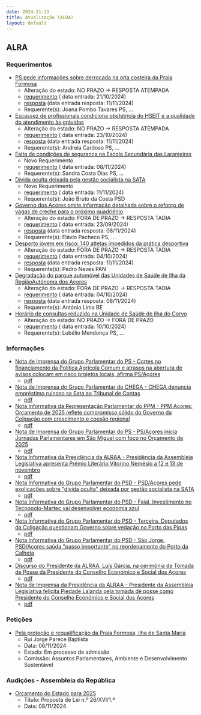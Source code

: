 ```yaml
---
date: 2024-11-11
title: Atualização (ALRA)
layout: default
---
```

## ALRA

### Requerimentos

* [PS pede informações sobre derrocada na orla costeira da Praia Formosa](http://base.alra.pt:82/4DACTION/w_pesquisa_registo/4/8557)
  * Alteração do estado: NO PRAZO → RESPOSTA ATEMPADA
  * [requerimento](http://base.alra.pt:82/Doc_Req/XIIIreque181.pdf) ( data entrada: 21/10/2024)
  * [resposta](http://base.alra.pt:82/Doc_Req/XIIIrequeresp181.pdf) (data entrada resposta: 11/11/2024)
  * Requerente(s): Joana Pombo Tavares PS, ...
* [Escassez de profissionais condiciona obstetrícia do HSEIT e a qualidade do atendimento às grávidas](http://base.alra.pt:82/4DACTION/w_pesquisa_registo/4/8563)
  * Alteração do estado: NO PRAZO → RESPOSTA ATEMPADA
  * [requerimento](http://base.alra.pt:82/Doc_Req/XIIIreque186.pdf) ( data entrada: 23/10/2024)
  * [resposta](http://base.alra.pt:82/Doc_Req/XIIIrequeresp186.pdf) (data entrada resposta: 11/11/2024)
  * Requerente(s): Andreia Cardoso PS, ...
* [Falta de condições de segurança na Escola Secundária das Laranjeiras](http://base.alra.pt:82/4DACTION/w_pesquisa_registo/4/8596)
  * Novo Requerimento
  * [requerimento](http://base.alra.pt:82/Doc_Req/XIIIreque207.pdf) ( data entrada: 08/11/2024)
  * Requerente(s): Sandra Costa Dias PS, ...
* [Dívida oculta deixada pela gestão socialista na SATA](http://base.alra.pt:82/4DACTION/w_pesquisa_registo/4/8598)
  * Novo Requerimento
  * [requerimento](http://base.alra.pt:82/Doc_Req/XIIIreque208.pdf) ( data entrada: 11/11/2024)
  * Requerente(s): João Bruto da Costa PSD
* [Governo dos Açores omite informação detalhada sobre o reforço de vagas de creche para o próximo quadriénio](http://base.alra.pt:82/4DACTION/w_pesquisa_registo/4/8517)
  * Alteração do estado: FORA DE PRAZO → RESPOSTA TADIA
  * [requerimento](http://base.alra.pt:82/Doc_Req/XIIIreque155.pdf) ( data entrada: 23/09/2024)
  * [resposta](http://base.alra.pt:82/Doc_Req/XIIIrequeresp155.pdf) (data entrada resposta: 08/11/2024)
  * Requerente(s): Flávio Pacheco PS, ...
* [Desporto jovem em risco: 140 atletas impedidos da prática desportiva](http://base.alra.pt:82/4DACTION/w_pesquisa_registo/4/8538)
  * Alteração do estado: FORA DE PRAZO → RESPOSTA TADIA
  * [requerimento](http://base.alra.pt:82/Doc_Req/XIIIreque170.pdf) ( data entrada: 04/10/2024)
  * [resposta](http://base.alra.pt:82/Doc_Req/XIIIrequeresp170.pdf) (data entrada resposta: 11/11/2024)
  * Requerente(s): Pedro Neves PAN
* [Degradação do parque automóvel das Unidades de Saúde de Ilha da RegiãoAutónoma dos Açores](http://base.alra.pt:82/4DACTION/w_pesquisa_registo/4/8539)
  * Alteração do estado: FORA DE PRAZO → RESPOSTA TADIA
  * [requerimento](http://base.alra.pt:82/Doc_Req/XIIIreque171.pdf) ( data entrada: 04/10/2024)
  * [resposta](http://base.alra.pt:82/Doc_Req/XIIIrequeresp171.pdf) (data entrada resposta: 08/11/2024)
  * Requerente(s): António Lima BE
* [Horário de consultas reduzido na Unidade de Saúde de ilha do Corvo](http://base.alra.pt:82/4DACTION/w_pesquisa_registo/4/8547)
  * Alteração do estado: NO PRAZO → FORA DE PRAZO
  * [requerimento](http://base.alra.pt:82/Doc_Req/XIIIreque176.pdf) ( data entrada: 10/10/2024)
  * Requerente(s): Lubélio Mendonça PS, ...

### Informações

* [Nota de Imprensa do Grupo Parlamentar do PS - Cortes no financiamento da Política Agrícola Comum e atrasos na abertura de avisos colocam em risco projetos locais, afirma PS/Açores](http://base.alra.pt:82/4DACTION/w_pesquisa_registo/8/20586)
  * [pdf](http://base.alra.pt:82/Doc_Noticias/NI20586.pdf)
* [Nota de Imprensa do Grupo Parlamentar do CHEGA - CHEGA denuncia empréstimo ruinoso sa Sata ao Tribunal de Contas](http://base.alra.pt:82/4DACTION/w_pesquisa_registo/8/20587)
  * [pdf](http://base.alra.pt:82/Doc_Noticias/NI20587.pdf)
* [Nota Informativa da Representação Parlamentar do PPM - PPM Açores: Orçamento de 2025 reflete compromisso sólido do Governo da Coligação com crescimento e coesão regional](http://base.alra.pt:82/4DACTION/w_pesquisa_registo/8/20588)
  * [pdf](http://base.alra.pt:82/Doc_Noticias/NI20588.pdf)
* [Nota de Imprensa do Grupo Parlamentar do PS - PS/Açores inicia Jornadas Parlamentares em São Miguel com foco no Orçamento de 2025](http://base.alra.pt:82/4DACTION/w_pesquisa_registo/8/20589)
  * [pdf](http://base.alra.pt:82/Doc_Noticias/NI20589.pdf)
* [Nota Informativa da Presidência da ALRAA - Presidência da Assembleia Legislativa apresenta Prémio Literário Vitorino Nemésio a 12 e 13 de novembro](http://base.alra.pt:82/4DACTION/w_pesquisa_registo/8/20590)
  * [pdf](http://base.alra.pt:82/Doc_Noticias/NI20590.pdf)
* [Nota Informativa do Grupo Parlamentar do PSD - PSD/Açores pede explicações sobre "dívida oculta" deixada por gestão socialista na SATA](http://base.alra.pt:82/4DACTION/w_pesquisa_registo/8/20591)
  * [pdf](http://base.alra.pt:82/Doc_Noticias/NI20591.pdf)
* [Nota Informativa do Grupo Parlamentar do PSD - Faial. Investimento no Tecnopolo-Martec vai desenvolver economia azul](http://base.alra.pt:82/4DACTION/w_pesquisa_registo/8/20592)
  * [pdf](http://base.alra.pt:82/Doc_Noticias/NI20592.pdf)
* [Nota Informativa do Grupo Parlamentar do PSD - Terceira. Deputados da Coligação questionam Governo sobre vedação no Porto das Pipas](http://base.alra.pt:82/4DACTION/w_pesquisa_registo/8/20593)
  * [pdf](http://base.alra.pt:82/Doc_Noticias/NI20593.pdf)
* [Nota Informativa do Grupo Parlamentar do PSD - São Jorge. PSD/Açores saúda "passo importante" no reordenamento do Porto da Calheta](http://base.alra.pt:82/4DACTION/w_pesquisa_registo/8/20594)
  * [pdf](http://base.alra.pt:82/Doc_Noticias/NI20594.pdf)
* [Discurso do Presidente da ALRAA, Luís Garcia, na cerimónia de Tomada de Posse da Presidente do Conselho Económico e Social dos Açores](http://base.alra.pt:82/4DACTION/w_pesquisa_registo/8/20595)
  * [pdf](http://base.alra.pt:82/Doc_Noticias/NI20595.pdf)
* [Nota de Imprensa da Presidência da ALRAA - Presidente da Assembleia Legislativa felicita Piedade Lalanda pela tomada de posse como Presidente do Conselho Económico e Social dos Açores](http://base.alra.pt:82/4DACTION/w_pesquisa_registo/8/20596)
  * [pdf](http://base.alra.pt:82/Doc_Noticias/NI20596.pdf)

### Petições

* [Pela proteção e requalificação da Praia Formosa, ilha de Santa Maria](http://base.alra.pt:82/4DACTION/w_pesquisa_registo/6/1003)
  * Rui Jorge Parece Baptista
  * Data: 06/11/2024
  * Estado: Em processo de admissão
  * Comissão: Assuntos Parlamentares, Ambiente e Desenvolvimento Sustentável

### Audições - Assembleia da República

* [Orçamento do Estado para 2025](http://base.alra.pt:82/4DACTION/w_pesquisa_registo/5/3287)
  * Titulo: Proposta de Lei n.º 26/XVI/1.ª
  * Data: 08/11/2024
